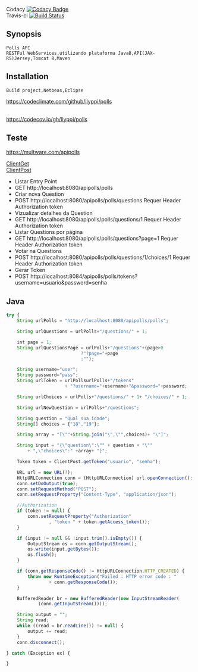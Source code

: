 Codacy [![Codacy Badge](https://api.codacy.com/project/badge/Grade/7c7334e6f740470fbe6920c4c974ff0b)](https://www.codacy.com/app/llyppi/polls?utm_source=github.com&amp;utm_medium=referral&amp;utm_content=llyppi/polls&amp;utm_campaign=Badge_Grade) 
<br>Travis-ci [![Build Status](https://travis-ci.org/llyppi/polls.svg?branch=master)](https://travis-ci.org/llyppi/polls)

## Synopsis  
    Polls API
    RESTFul WebServices,utilizando plataforma Java8,API(JAX-RS)Jersey,Tomcat 8,Maven

## Installation
    Build project,Netbeas,Eclipse

   https://codeclimate.com/github/llyppi/polls
   
   <br>https://codecov.io/gh/llyppi/polls

## Teste 
https://multware.com/apipolls

</tab>[ClientGet](../master/src/main/java/com/app/client/ClientGet.java)
    <br>[ClientPost](../master/src/main/java/com/app/client/ClientPost.java)

* Listar Entry Point 
* GET http://localhost:8080/apipolls/polls
* Criar nova Question
* POST http://localhost:8080/apipolls/polls/questions   Requer Header Authorization token 
* Vizualizar detalhes da Question
* GET http://localhost:8080/apipolls/polls/questions/1    Requer Header Authorization token 
* Listar Questions por página
* GET http://localhost:8080/apipolls/polls/questions?page=1   Requer Header Authorization token 
* Votar na Questions
* POST http://localhost:8080/apipolls/polls/questions/1/choices/1   Requer Header Authorization token 
* Gerar Token
* POST http://localhost:8084/apipolls/polls/tokens?username=usuario&password=senha            

## Java            

``````javascript
try {
    String urlPolls = "http://localhost:8080/apipolls/polls";

    String urlQuestions = urlPolls+"/questions/" + 1; 

    int page = 1;
    String urlQuestionsPage = urlPolls+"/questions"+(page>0
                            ?"?page="+page
                            :""); 

    String username="user";
    String password="pass";
    String urlToken = urlPollsurlPolls+"/tokens"
                      + "?username="+username+"&password="+password;

    String urlChoices = urlPolls+"/questions/" + 1+ "/choices/" + 1;

    String urlNewQuestion = urlPolls+"/questions";

    String question = "Qual sua idade";
    String[] choices = {"18","19"};

    String array = "[\""+String.join("\",\"",choices)+ "\"]"; 

    String input = "{\"question\":\"" + question + "\""
        + ",\"choices\":" +array+ "}";

    Token token = ClientPost.getToken("usuario", "senha");

    URL url = new URL(?);
    HttpURLConnection conn = (HttpURLConnection) url.openConnection();
    conn.setDoOutput(true);
    conn.setRequestMethod("POST");
    conn.setRequestProperty("Content-Type", "application/json");

    //Authorization
    if (token != null) {
        conn.setRequestProperty("Authorization"
                , "token " + token.getAccess_token());
    }

    if (input != null && !input.trim().isEmpty()) {
        OutputStream os = conn.getOutputStream();
        os.write(input.getBytes());
        os.flush();
    }

    if (conn.getResponseCode() != HttpURLConnection.HTTP_CREATED) {
        throw new RuntimeException("Failed : HTTP error code : "
                + conn.getResponseCode());
    }

    BufferedReader br = new BufferedReader(new InputStreamReader(
            (conn.getInputStream())));

    String output = "";
    String read;
    while ((read = br.readLine()) != null) {
        output += read;
    }
    conn.disconnect();

} catch (Exception ex) {

}
